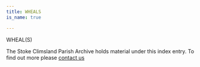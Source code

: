 ```yaml
---
title: WHEALS
is_name: true

---
```


WHEAL(S)


The Stoke Climsland Parish Archive holds material under this index entry. To find out more please [contact us](/contact/)
